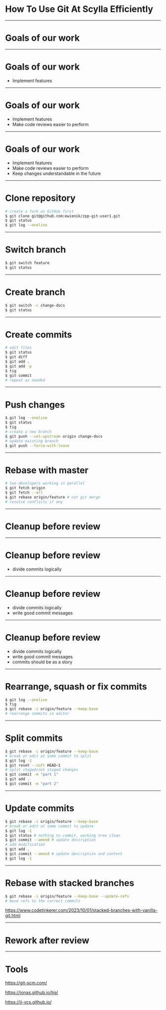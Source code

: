 <!-- theme: uncover -->
<!-- class: invert -->
<!-- paginate: true -->

<style>
section {
  background-image: url('scylla-logo2.png');
  background-repeat: no-repeat;
  background-position: bottom 20px left 20px;
  background-size: auto 50px;
}
</style>


# How To Use Git At Scylla Efficiently

---

# Goals of our work

---

# Goals of our work

- Implement features

---

# Goals of our work

- Implement features
- Make code reviews easier to perform

---

# Goals of our work

- Implement features
- Make code reviews easier to perform
- Keep changes understandable in the future

---

# Clone repository

```bash
# create a fork on GitHub first
$ git clone git@github.com:ewienik/zpp-git-user1.git
$ git status
$ git log --oneline
```

---

# Switch branch

```bash
$ git switch feature
$ git status
```

---

# Create branch

```bash
$ git switch -c change-docs
$ git status
```

---

# Create commits

```bash
# edit files
$ git status
$ git diff
$ git add .
$ git add -p
$ tig
$ git commit
# repeat as needed
```

---

# Push changes

```bash
$ git log --oneline
$ git status
$ tig
# create a new branch
$ git push --set-upstream origin change-docs
# update existing branch
$ git push --force-with-lease
```

---

# Rebase with master

```bash
# two developers working in parallel
$ git fetch origin
$ git fetch --all
$ git rebase origin/feature # not git merge
# resolve conflicts if any
```

---

# Cleanup before review

---

# Cleanup before review

- divide commits logically

---

# Cleanup before review

- divide commits logically
- write good commit messages

---

# Cleanup before review

- divide commits logically
- write good commit messages
- commits should be as a story

---

# Rearrange, squash or fix commits

```bash
$ git log --oneline
$ tig
$ git rebase -i origin/feature --keep-base
# rearrange commits in editor
```

---

# Split commits

```bash
$ git rebase -i origin/feature --keep-base
# break or edit at some commit to split
$ git log -1
$ git reset --soft HEAD~1
# split staged/not staged changes
$ git commit -m "part 1"
$ git add .
$ git commit -m "part 2"
```

---

# Update commits

```bash
$ git rebase -i origin/feature --keep-base
# break or edit at some commit to update
$ git log -1
$ git status # nothing to commit, working tree clean
$ git commit --amend # update description
# add modification
$ git add .
$ git commit --amend # update description and content
$ git log -1
```

---

# Rebase with stacked branches

```bash
$ git rebase -i origin/feature --keep-base --update-refs
# move refs to the correct commits
```

https://www.codetinkerer.com/2023/10/01/stacked-branches-with-vanilla-git.html

---

# Rework after review

---

# Tools

https://git-scm.com/

https://jonas.github.io/tig/

https://jj-vcs.github.io/

